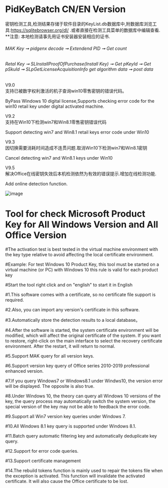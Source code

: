 # PidKeyBatch   CN/EN Version
密钥检测工具,检测结果存储于软件目录的KeyList.db数据库中,附数据库浏览工具:https://sqlitebrowser.org/dl/ .或者直接在检测工具菜单的数据库中编辑查看.    
**注意: 本地检测请事先用证书安装器安装相应的证书.  

###### MAK Key ➞ pidgenx decode ➞ Extendend PID ➞ Get count   
###### Retal Key ➞ SLInstallProofOfPurchase(Install Key) ➞ Get pKeyId ➞ Get pSkuId ➞ SLpGetLicenseAcquisitionInfo get algorithm data ➞ post data    

V9.0  
支持已被数字权利激活的机子查询win10零售密钥的错误代码。

ByPass Windows 10 digital license,Supports checking error code for the win10 retail key under digital activated  machine.

V9.2  
支持在Win10下检测win7和Win8.1零售密钥错误代码

Support detecting win7 and Win8.1 retail keys error code under Win10

V9.3  
因切换需要消耗时间造成不连贯问题.取消Win10下检测win7和Win8.1密钥

Cancel detecting win7 and Win8.1 keys under Win10

V9.5  
解决Office在线密钥失效后本机检测依然为有效的错误提示.增加在线检测功能.

Add online detection function.

![image](https://github.com/laomms/PidKeyBatch/blob/master/checks.gif)

# Tool for check Microsoft Product Key for All Windows Version and All Office Version

#The activation test is best tested in the virtual machine environment with the key type relative to avoid affecting the local certificate environment.

#Example: For test Windows 10 Product Key, this tool must be started on a virtual machine (or PC) with Windows 10 this rule is valid for each product key

#Start the tool right click and on "english" to start it in English

#1.This software comes with a certificate, so no certificate file support is required.

#2.Also, you can import any version's certificate in this software.

#3.Automatically store the detection results to a local database。

#4.After the software is started, the system certificate environment will be modified, which will affect the original certificate of the system. If you want to restore, right-click on the main interface to select the recovery certificate environment. After the restart, it will return to normal.

#5.Support MAK query for all version keys.

#6.Support version key query of Office series 2010-2019 professional enhanced version.

#7.If you query Windows7 or Windows8.1 under Windws10, the version error will be displayed. The opposite is also true.

#8.Under Windows 10, the theory can query all Windows 10 versions of the key, the query process may automatically switch the system version, the special version of the key may not be able to feedback the error code.

#9.Support all Win7 version key queries under Windows 7.

#10.All Windows 8.1 key query is supported under Windows 8.1.

#11.Batch query automatic filtering key and automatically deduplicate key query.

#12.Support for error code queries.

#13.Support certificate management

#14.The rebuild tokens function is mainly used to repair the tokens file when the exception is activated. This function will invalidate the activated certificate. It will also cause the Office certificate to be lost.



